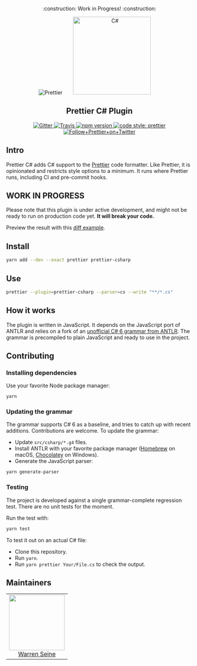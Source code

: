 <p align="center">
    :construction: Work in Progress! :construction:
</p>

<div align="center">
<img alt="Prettier"
  src="https://cdn.rawgit.com/prettier/prettier-logo/master/images/prettier-icon-light.svg">
<img alt="C#"
  hspace="25"
  height="210"
  src="https://upload.wikimedia.org/wikipedia/commons/4/4f/Csharp_Logo.png">
</div>

<h2 align="center">Prettier C# Plugin</h2>

<p align="center">
  <a href="https://gitter.im/jlongster/prettier">
    <img alt="Gitter" src="https://img.shields.io/gitter/room/jlongster/prettier.svg?style=flat-square">
  </a>
  <a href="https://travis-ci.org/warrenseine/prettier-csharp">
    <img alt="Travis" src="https://img.shields.io/travis/warrenseine/prettier-csharp/master.svg?style=flat-square">
  </a>
  <a href="https://www.npmjs.com/package/prettier-csharp">
    <img alt="npm version" src="https://img.shields.io/npm/v/prettier-csharp.svg?style=flat-square">
  </a>
  <a href="#badge">
    <img alt="code style: prettier" src="https://img.shields.io/badge/code_style-prettier-ff69b4.svg?style=flat-square">
  </a>
  <a href="https://twitter.com/PrettierCode">
    <img alt="Follow+Prettier+on+Twitter" src="https://img.shields.io/twitter/follow/prettiercode.svg?label=follow+prettier&style=flat-square">
  </a>
</p>

## Intro

Prettier C# adds C# support to the [Prettier](https://github.com/prettier/prettier) code formatter. Like Prettier, it is opinionated and restricts style options to a minimum. It runs where Prettier runs, including CI and pre-commit hooks.

## WORK IN PROGRESS

Please note that this plugin is under active development, and might not be ready to run on production code yet. **It will break your code.**

Preview the result with this [diff example](https://github.com/warrenseine/prettier-csharp-demo/pull/1/commits/8652271a499740b726e6342346e97447abd23162).

## Install

```bash
yarn add --dev --exact prettier prettier-csharp
```

## Use

```bash
prettier --plugin=prettier-csharp --parser=cs --write "**/*.cs"
```

## How it works

The plugin is written in JavaScript. It depends on the JavaScript port of ANTLR and relies on a fork of an [unofficial C# 6 grammar from ANTLR](https://github.com/antlr/grammars-v4/tree/master/csharp). The grammar is precompiled to plain JavaScript and ready to use in the project.

## Contributing

### Installing dependencies

Use your favorite Node package manager:

```bash
yarn
```

### Updating the grammar

The grammar supports C# 6 as a baseline, and tries to catch up with recent additions. Contributions are welcome. To update the grammar:

- Update `src/csharp/*.g4` files.
- Install ANTLR with your favorite package manager ([Homebrew](https://brew.sh/) on macOS, [Chocolatey](https://chocolatey.org/) on Windows).
- Generate the JavaScript parser:

```bash
yarn generate-parser
```

### Testing

The project is developed against a single grammar-complete regression test. There are no unit tests for the moment.

Run the test with:

```bash
yarn test
```

To test it out on an actual C# file:

- Clone this repository.
- Run `yarn`.
- Run `yarn prettier Your/File.cs` to check the output.

## Maintainers

<table>
  <tbody>
    <tr>
      <td align="center">
        <a href="https://github.com/warrenseine">
          <img width="150" height="150" src="https://github.com/warrenseine.png?v=3&s=150">
          </br>
          Warren Seine
        </a>
      </td>
    </tr>
  <tbody>
</table>
